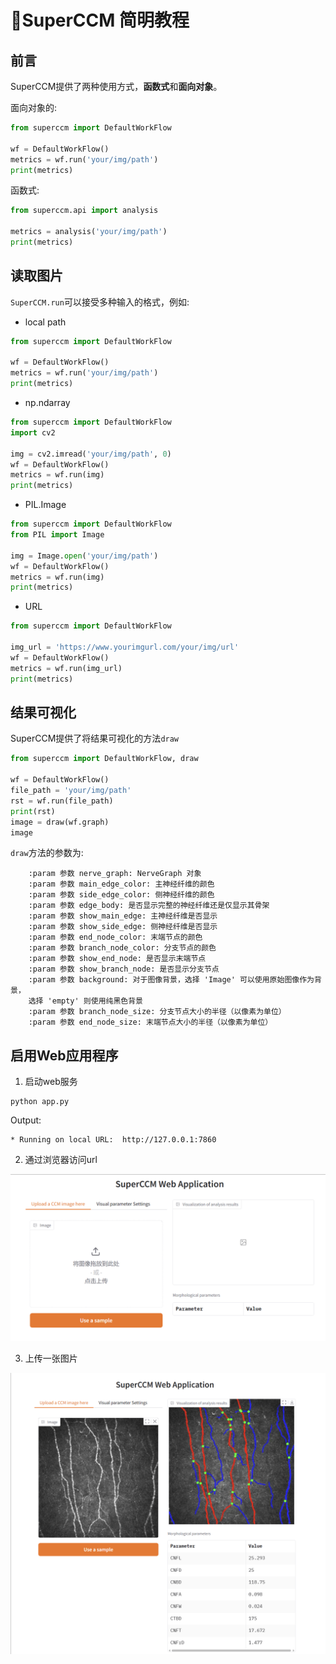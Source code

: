 # 🎇SuperCCM 简明教程

## 前言
SuperCCM提供了两种使用方式，**函数式**和**面向对象**。

面向对象的:
```python
from superccm import DefaultWorkFlow

wf = DefaultWorkFlow()
metrics = wf.run('your/img/path')
print(metrics)
```
函数式:
```python
from superccm.api import analysis

metrics = analysis('your/img/path')
print(metrics)
```

## 读取图片
`SuperCCM.run`可以接受多种输入的格式，例如:
 - local path
```python
from superccm import DefaultWorkFlow

wf = DefaultWorkFlow()
metrics = wf.run('your/img/path')
print(metrics)
```
 - np.ndarray
```python
from superccm import DefaultWorkFlow
import cv2

img = cv2.imread('your/img/path', 0)
wf = DefaultWorkFlow()
metrics = wf.run(img)
print(metrics)
```
 - PIL.Image
```python
from superccm import DefaultWorkFlow
from PIL import Image

img = Image.open('your/img/path')
wf = DefaultWorkFlow()
metrics = wf.run(img)
print(metrics)
```
 - URL
```python
from superccm import DefaultWorkFlow

img_url = 'https://www.yourimgurl.com/your/img/url'
wf = DefaultWorkFlow()
metrics = wf.run(img_url)
print(metrics)
```

## 结果可视化
SuperCCM提供了将结果可视化的方法`draw`
```python
from superccm import DefaultWorkFlow, draw

wf = DefaultWorkFlow()
file_path = 'your/img/path'
rst = wf.run(file_path)
print(rst)
image = draw(wf.graph)
image
```
`draw`方法的参数为:
```text
    :param 参数 nerve_graph: NerveGraph 对象
    :param 参数 main_edge_color: 主神经纤维的颜色
    :param 参数 side_edge_color: 侧神经纤维的颜色
    :param 参数 edge_body: 是否显示完整的神经纤维还是仅显示其骨架
    :param 参数 show_main_edge: 主神经纤维是否显示
    :param 参数 show_side_edge: 侧神经纤维是否显示
    :param 参数 end_node_color: 末端节点的颜色
    :param 参数 branch_node_color: 分支节点的颜色
    :param 参数 show_end_node: 是否显示末端节点
    :param 参数 show_branch_node: 是否显示分支节点
    :param 参数 background: 对于图像背景，选择 'Image' 可以使用原始图像作为背景，
    选择 'empty' 则使用纯黑色背景
    :param 参数 branch_node_size: 分支节点大小的半径（以像素为单位）
    :param 参数 end_node_size: 末端节点大小的半径（以像素为单位）
```

## 启用Web应用程序

1. 启动web服务

```shell
python app.py
```
Output:
```text
* Running on local URL:  http://127.0.0.1:7860
```

2. 通过浏览器访问url

<img src="assets/web/app_cn.png">

3. 上传一张图片

<img src="assets/web/app_2.png">
